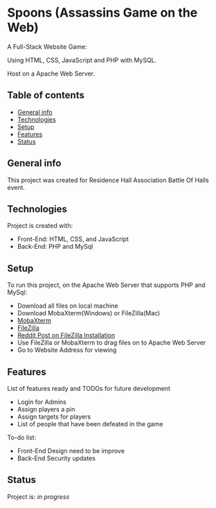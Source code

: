 # Spoons (Assassins Game on the Web)

A Full-Stack Website Game:

Using HTML, CSS, JavaScript and PHP with MySQL.

Host on a Apache Web Server.

## Table of contents
* [General info](#general-info)
* [Technologies](#technologies)
* [Setup](#setup)
* [Features](#features)
* [Status](#status)

## General info
This project was created for Residence Hall Association Battle Of Halls event.
	
## Technologies
Project is created with:
* Front-End: HTML, CSS, and JavaScript
* Back-End: PHP and MySql
	
## Setup
To run this project, on the Apache Web Server that supports PHP and MySql:
* Download all files on local machine
* Download MobaXterm(Windows) or FileZilla(Mac)
* [MobaXterm](https://mobaxterm.mobatek.net/)
* [FileZilla](https://filezilla-project.org/)
* [Reddit Post on FileZilla Installation](https://www.reddit.com/r/NJTech/comments/705wrl/how_to_use_filezilla_to_connect_to_your_afs/)
* Use FileZilla or MobaXterm to drag files on to Apache Web Server
* Go to Website Address for viewing

## Features
List of features ready and TODOs for future development
* Login for Admins
* Assign players a pin
* Assign targets for players
* List of people that have been defeated in the game

To-do list:
* Front-End Design need to be improve
* Back-End Security updates
## Status
Project is: _in progress_ 